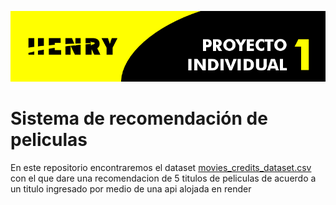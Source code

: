 ![head](https://github.com/Kapuzta/Proyecto_individual_I/blob/280f177649bb0050b6fde830ed5429593654a0a3/titulo.png)

# Sistema de recomendación de peliculas 
En este repositorio encontraremos el dataset [movies_credits_dataset.csv](https://github.com/Kapuzta/Proyecto_individual_I/blob/d6f058193841d2d50b6a575ed97ef24e00787af1/movies_credits_dataset.csv) con el que dare una recomendacion de 5 titulos de peliculas de acuerdo a un titulo ingresado por medio de una api alojada en render
